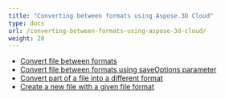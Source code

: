 ```yaml
---
title: "Converting between formats using Aspose.3D Cloud"
type: docs
url: /converting-between-formats-using-aspose-3d-cloud/
weight: 20
---
```


- [Convert file between formats](/convert-file-between-formats-html/)
- [Convert file between formats using saveOptions parameter](/convert-file-between-formats-using-saveoptions-parameter-html/)
- [Convert part of a file into a different format](/convert-part-of-a-file-into-a-different-format-html/)
- [Create a new file with a given file format](/create-a-new-file-with-a-given-file-format-html/)
